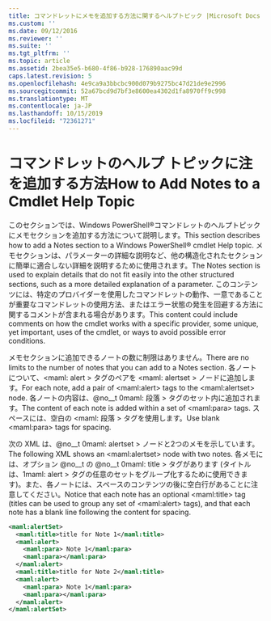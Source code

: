 ```yaml
---
title: コマンドレットにメモを追加する方法に関するヘルプトピック |Microsoft Docs
ms.custom: ''
ms.date: 09/12/2016
ms.reviewer: ''
ms.suite: ''
ms.tgt_pltfrm: ''
ms.topic: article
ms.assetid: 2bea35e5-b680-4f86-b928-176890aac99d
caps.latest.revision: 5
ms.openlocfilehash: 4e9ca9a3bbcbc900d079b9275bc47d21de9e2996
ms.sourcegitcommit: 52a67bcd9d7bf3e8600ea4302d1fa8970ff9c998
ms.translationtype: MT
ms.contentlocale: ja-JP
ms.lasthandoff: 10/15/2019
ms.locfileid: "72361271"
---
```

# <a name="how-to-add-notes-to-a-cmdlet-help-topic"></a><span data-ttu-id="db15c-102">コマンドレットのヘルプ トピックに注を追加する方法</span><span class="sxs-lookup"><span data-stu-id="db15c-102">How to Add Notes to a Cmdlet Help Topic</span></span>

<span data-ttu-id="db15c-103">このセクションでは、Windows PowerShell®コマンドレットのヘルプトピックにメモセクションを追加する方法について説明します。</span><span class="sxs-lookup"><span data-stu-id="db15c-103">This section describes how to add a Notes section to a Windows PowerShell® cmdlet Help topic.</span></span> <span data-ttu-id="db15c-104">メモセクションは、パラメーターの詳細な説明など、他の構造化されたセクションに簡単に適合しない詳細を説明するために使用されます。</span><span class="sxs-lookup"><span data-stu-id="db15c-104">The Notes section is used to explain details that do not fit easily into the other structured sections, such as a more detailed explanation of a parameter.</span></span> <span data-ttu-id="db15c-105">このコンテンツには、特定のプロバイダーを使用したコマンドレットの動作、一意であることが重要なコマンドレットの使用方法、またはエラー状態の発生を回避する方法に関するコメントが含まれる場合があります。</span><span class="sxs-lookup"><span data-stu-id="db15c-105">This content could include comments on how the cmdlet works with a specific provider, some unique, yet important, uses of the cmdlet, or ways to avoid possible error conditions.</span></span>

<span data-ttu-id="db15c-106">メモセクションに追加できるノートの数に制限はありません。</span><span class="sxs-lookup"><span data-stu-id="db15c-106">There are no limits to the number of notes that you can add to a Notes section.</span></span> <span data-ttu-id="db15c-107">各ノートについて、\<maml: alert > タグのペアを \<maml: alertset > ノードに追加します。</span><span class="sxs-lookup"><span data-stu-id="db15c-107">For each note, add a pair of \<maml:alert> tags to the \<maml:alertset> node.</span></span> <span data-ttu-id="db15c-108">各ノートの内容は、@no__t 0maml: 段落 > タグのセット内に追加されます。</span><span class="sxs-lookup"><span data-stu-id="db15c-108">The content of each note is added within a set of \<maml:para> tags.</span></span> <span data-ttu-id="db15c-109">スペースには、空白の \<maml: 段落 > タグを使用します。</span><span class="sxs-lookup"><span data-stu-id="db15c-109">Use blank \<maml:para> tags for spacing.</span></span>

<span data-ttu-id="db15c-110">次の XML は、@no__t 0maml: alertset > ノードと2つのメモを示しています。</span><span class="sxs-lookup"><span data-stu-id="db15c-110">The following XML shows an \<maml:alertset> node with two notes.</span></span> <span data-ttu-id="db15c-111">各メモには、オプション @no__t の @no__t 0maml: title > タグがあります (タイトルは、1maml: alert > タグの任意のセットをグループ化するために使用できます)。また、各ノートには、スペースのコンテンツの後に空白行があることに注意してください。</span><span class="sxs-lookup"><span data-stu-id="db15c-111">Notice that each note has an optional \<maml:title> tag (titles can be used to group any set of \<maml:alert> tags), and that each note has a blank line following the content for spacing.</span></span>

```xml
<maml:alertSet>
  <maml:title>title for Note 1</maml:title>
  <maml:alert>
    <maml:para> Note 1</maml:para>
    <maml:para></maml:para>
  </maml:alert>
  <maml:title>title for Note 2</maml:title>
  <maml:alert>
    <maml:para> Note 1</maml:para>
    <maml:para></maml:para>
  </maml:alert>
</maml:alertSet>
```



